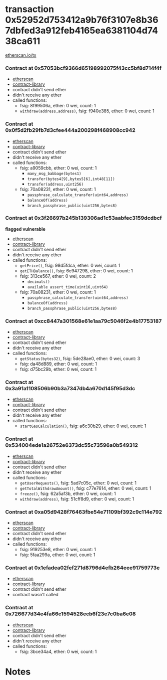 # transaction 0x52952d753412a9b76f3107e8b367dbfed3a912feb4165ea6381104d7438ca611

[etherscan.io/tx](https://etherscan.io/tx/0x52952d753412a9b76f3107e8b367dbfed3a912feb4165ea6381104d7438ca611)


### Contract at 0x57053bcf9366d65198992075f43cc5bf8d714f4f

* [etherscan](https://etherscan.io/address/0x57053bcf9366d65198992075f43cc5bf8d714f4f)
* [contract-library](https://contract-library.com/contracts/Ethereum/57053bcf9366d65198992075f43cc5bf8d714f4f)
* contract didn't send ether
* didn't receive any ether
* called functions:
    * fsig: 8f99506a, ether: 0 wei, count: 1
    * `withdraw(address,address)`, fsig: f940e385, ether: 0 wei, count: 1


### Contract at 0x0f5d2fb29fb7d3cfee444a200298f468908cc942

* [etherscan](https://etherscan.io/address/0x0f5d2fb29fb7d3cfee444a200298f468908cc942)
* [contract-library](https://contract-library.com/contracts/Ethereum/0f5d2fb29fb7d3cfee444a200298f468908cc942)
* contract didn't send ether
* didn't receive any ether
* called functions:
    * fsig: a9059cbb, ether: 0 wei, count: 1
        * `many_msg_babbage(bytes1)`
        * `transfer(bytes4[9],bytes5[6],int48[11])`
        * `transfer(address,uint256)`
    * fsig: 70a08231, ether: 0 wei, count: 1
        * `passphrase_calculate_transfer(uint64,address)`
        * `balanceOf(address)`
        * `branch_passphrase_public(uint256,bytes8)`


### Contract at 0x3f26697b245b139306ad1c53aabfec3159dcdbcf

**flagged vulnerable**

* [etherscan](https://etherscan.io/address/0x3f26697b245b139306ad1c53aabfec3159dcdbcf)
* [contract-library](https://contract-library.com/contracts/Ethereum/3f26697b245b139306ad1c53aabfec3159dcdbcf)
* contract didn't send ether
* didn't receive any ether
* called functions:
    * `getPrice()`, fsig: 98d5fdca, ether: 0 wei, count: 1
    * `getETHBalance()`, fsig: 6e947298, ether: 0 wei, count: 1
    * fsig: 313ce567, ether: 0 wei, count: 2
        * `decimals()`
        * `available_assert_time(uint16,uint64)`
    * fsig: 70a08231, ether: 0 wei, count: 1
        * `passphrase_calculate_transfer(uint64,address)`
        * `balanceOf(address)`
        * `branch_passphrase_public(uint256,bytes8)`


### Contract at 0xcc8447a301568e61e1aa79c5046f2e4b17753187

* [etherscan](https://etherscan.io/address/0xcc8447a301568e61e1aa79c5046f2e4b17753187)
* [contract-library](https://contract-library.com/contracts/Ethereum/cc8447a301568e61e1aa79c5046f2e4b17753187)
* contract didn't send ether
* didn't receive any ether
* called functions:
    * `getStatus(bytes32)`, fsig: 5de28ae0, ether: 0 wei, count: 3
    * fsig: da48d889, ether: 0 wei, count: 1
    * fsig: d75bc29b, ether: 0 wei, count: 1


### Contract at 0x3a91a1108506b90b3a7347db4a670d145f95d3dc

* [etherscan](https://etherscan.io/address/0x3a91a1108506b90b3a7347db4a670d145f95d3dc)
* [contract-library](https://contract-library.com/contracts/Ethereum/3a91a1108506b90b3a7347db4a670d145f95d3dc)
* contract didn't send ether
* didn't receive any ether
* called functions:
    * `startGasCalculation()`, fsig: a6c30b29, ether: 0 wei, count: 1


### Contract at 0x534004ede1a26752e6373dc55c73596a0b549312

* [etherscan](https://etherscan.io/address/0x534004ede1a26752e6373dc55c73596a0b549312)
* [contract-library](https://contract-library.com/contracts/Ethereum/534004ede1a26752e6373dc55c73596a0b549312)
* contract didn't send ether
* didn't receive any ether
* called functions:
    * `getUserRequests()`, fsig: 5ad7c05c, ether: 0 wei, count: 1
    * `getTotalWithdrawAmount()`, fsig: c77e7614, ether: 0 wei, count: 1
    * `freeze()`, fsig: 62a5af3b, ether: 0 wei, count: 1
    * `withdraw(address)`, fsig: 51cff8d9, ether: 0 wei, count: 1


### Contract at 0xa05d9428f76463fbe54e71109bf392c9c114e792

* [etherscan](https://etherscan.io/address/0xa05d9428f76463fbe54e71109bf392c9c114e792)
* [contract-library](https://contract-library.com/contracts/Ethereum/a05d9428f76463fbe54e71109bf392c9c114e792)
* contract didn't send ether
* didn't receive any ether
* called functions:
    * fsig: 919253e8, ether: 0 wei, count: 1
    * fsig: 5faa299a, ether: 0 wei, count: 1


### Contract at 0x1efadea02fef271d8796d4efb264eee91759773e

* [etherscan](https://etherscan.io/address/0x1efadea02fef271d8796d4efb264eee91759773e)
* [contract-library](https://contract-library.com/contracts/Ethereum/1efadea02fef271d8796d4efb264eee91759773e)
* contract didn't send ether
* contract wasn't called


### Contract at 0x726677d34e4fa66c1594528ecb6f23e7c0ba6e08

* [etherscan](https://etherscan.io/address/0x726677d34e4fa66c1594528ecb6f23e7c0ba6e08)
* [contract-library](https://contract-library.com/contracts/Ethereum/726677d34e4fa66c1594528ecb6f23e7c0ba6e08)
* contract didn't send ether
* didn't receive any ether
* called functions:
    * fsig: 3bce34a4, ether: 0 wei, count: 1

# Notes

